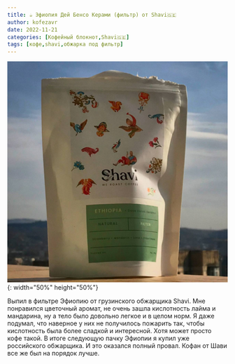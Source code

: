 ```yaml
---
title: ☕️ Эфиопия Дей Бенсо Керами (фильтр) от Shavi🇬🇪
author: kofezavr
date: 2022-11-21
categories: [Кофейный блокнот,Shavi🇬🇪]
tags: [кофе,shavi,обжарка под фильтр]
--- 
```

![Эфиопия Дей Бенсо Керами (фильтр) от Shavi](/assets/img/posts/22/11/ethiopia-benso-keramo.jpg){: width="50%" height="50%"}

Выпил в фильтре Эфиопию от грузинского обжарщика Shavi. Мне понравился цветочный аромат, не очень зашла кислотность лайма и мандарина, ну а тело было довольно легкое и в целом норм. Я даже подумал, что наверное у них не получилось пожарить так, чтобы кислотность была более сладкой и интересной. Хотя может просто кофе такой. В итоге следующую пачку Эфиопии я купил уже российского обжарщика. И это оказался полный провал. Кофан от Шави все же был на порядок лучше.